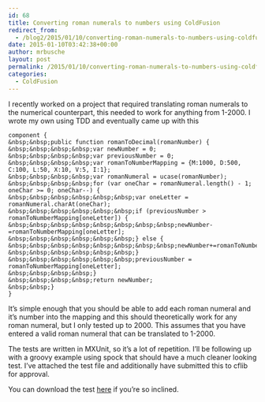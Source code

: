 ```yaml
---
id: 68
title: Converting roman numerals to numbers using ColdFusion
redirect_from:
  - /blog2/2015/01/10/converting-roman-numerals-to-numbers-using-coldfusion/
date: 2015-01-10T03:42:38+00:00
author: mrbusche
layout: post
permalink: /2015/01/10/converting-roman-numerals-to-numbers-using-coldfusion/
categories:
  - ColdFusion
---
```

I recently worked on a project that required translating roman numerals to the numerical counterpart, this needed to work for anything from 1-2000. I wrote my own using TDD and eventually came up with this

    component {
    &nbsp;&nbsp;public function romanToDecimal(romanNumber) {
    &nbsp;&nbsp;&nbsp;&nbsp;var newNumber = 0;
    &nbsp;&nbsp;&nbsp;&nbsp;var previousNumber = 0;
    &nbsp;&nbsp;&nbsp;&nbsp;var romanToNumberMapping = {M:1000, D:500, C:100, L:50, X:10, V:5, I:1};
    &nbsp;&nbsp;&nbsp;&nbsp;var romanNumeral = ucase(romanNumber);
    &nbsp;&nbsp;&nbsp;&nbsp;for (var oneChar = romanNumeral.length() - 1; oneChar >= 0; oneChar--) {
    &nbsp;&nbsp;&nbsp;&nbsp;&nbsp;&nbsp;var oneLetter = romanNumeral.charAt(oneChar);
    &nbsp;&nbsp;&nbsp;&nbsp;&nbsp;&nbsp;if (previousNumber > romanToNumberMapping[oneLetter]) {
    &nbsp;&nbsp;&nbsp;&nbsp;&nbsp;&nbsp;&nbsp;&nbsp;newNumber-=romanToNumberMapping[oneLetter];
    &nbsp;&nbsp;&nbsp;&nbsp;&nbsp;&nbsp;} else {
    &nbsp;&nbsp;&nbsp;&nbsp;&nbsp;&nbsp;&nbsp;&nbsp;newNumber+=romanToNumberMapping[oneLetter];
    &nbsp;&nbsp;&nbsp;&nbsp;&nbsp;&nbsp;}
    &nbsp;&nbsp;&nbsp;&nbsp;&nbsp;&nbsp;previousNumber = romanToNumberMapping[oneLetter];
    &nbsp;&nbsp;&nbsp;&nbsp;}
    &nbsp;&nbsp;&nbsp;&nbsp;return newNumber;
    &nbsp;&nbsp;}
    }


It&#8217;s simple enough that you should be able to add each roman numeral and it&#8217;s number into the mapping and this should theoretically work for any roman numeral, but I only tested up to 2000. This assumes that you have entered a valid roman numeral that can be translated to 1-2000.

The tests are written in MXUnit, so it&#8217;s a lot of repetition. I&#8217;ll be following up with a groovy example using spock that should have a much cleaner looking test. I&#8217;ve attached the test file and additionally have submitted this to cflib for approval.

You can download the test <a href="http://matthewbusche.com/blog/enclosures/testRoman.txt" target="_blank">here</a> if you&#8217;re so inclined.